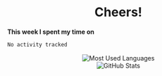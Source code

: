 <h1 align="center">Cheers!</h1>

**This week I spent my time on**
<!--START_SECTION:waka-->

```txt
No activity tracked
```

<!--END_SECTION:waka-->

<div align="center"><img src="https://github-readme-stats.vercel.app/api/top-langs/?username=orginux&layout=compact&hide=html&theme=tokyonight" alt="Most Used Languages" /></div>

<div align="center"><img src="https://github-readme-stats.vercel.app/api?username=orginux&show_icons=true&count_private=true&theme=tokyonight&show=reviews&hide_rank=false&rank_icon=github" alt="GitHub Stats" /></div>
